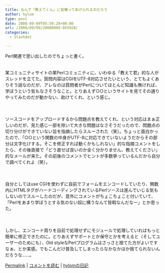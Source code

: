```yaml
---
title: なんで「教えてくん」に皆構ってあげられるのだろう
author: hylom
type: post
date: 2008-09-09T05:59:28+00:00
url: /2008/09/09/20080909-055928/
categories:
  - Slashdot

---
```

Perl関連で思い出したのでちょっと書く。  
</br>   
某コミュニティサイトの某Perlコミュニティに、いわゆる「教えて君」的な人がスレッドを立てた。質問内容はCGIをUTF-8対応させたいという、とてもよくありそう話なのだが、アレなのは質問者がPerlについてほとんど知識も無ければ、学ぼうという気もなさそうなこと。とりあえず○○というサイトを見てその通りやってみたのだが動かない、助けてくれ、という感じ。</br>  
</br>   
ソースコードをアップロードするから問題点を教えてくれ、という対応はまぁ正しいのだが、見た感じ一部を除いて大きな問題はなさそうだったので、問題点の切り分けができていない旨を指摘したらスルーされた（笑）。ちょっと面白かったので、「○○という関数の中身がUTF-8に対応できていないようだからその部分は文字化けする。そこを修正すれば動くかもしれない」的な指摘コメントをしたら、その後直接で「どう直せば良いのか全く分かりません、教えてください」的なメールが来た。その前後のコメントでヒントが多数挙っているんだから自分で調べてくれよ（笑）。</br>  
</br>   
自分としてはuse CGIを使わずに自前でフォームをエンコードしていたり、関数内にHTMLタグがハードコーディングされているPerlソースは進んでいじる気もしないのでスルーしたのだが、意外にコメントがちょこちょこと付いていて、「Perlをあまり学ぼうとする気のない奴に構うなんて皆暇なんだなー」とか思った。</br>  
</br>   
しかし、エンコード周りを自前で処理せずにモジュールで処理していればもっと簡単に修正できたのに。とりあえずサポートとか保守とかを考えると（そしてユーザーのためにも）、Old styleなPerlプログラムはさっさと捨てた方がよいですなぁ、とか実感。でもこんだけ普及してしまったらなかなかほか捨てられないんだろうな……。</br> 

   [Permalink][1] |    [コメントを読む][2] |    [hylomの日記][3] 

</br>

 [1]: http://slashdot.jp/~hylom/journal/451772
 [2]: http://slashdot.jp/~hylom/journal/451772#acomments
 [3]: http://slashdot.jp/~hylom/journal/
